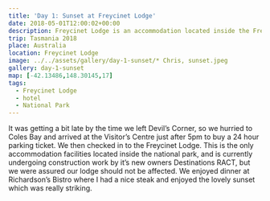 ```yaml
---
title: 'Day 1: Sunset at Freycinet Lodge'
date: 2018-05-01T12:00:02+00:00
description: Freycinet Lodge is an accommodation located inside the Freycinet National Park, just past Coles Bay.
trip: Tasmania 2018
place: Australia
location: Freycinet Lodge
image: ../../assets/gallery/day-1-sunset/* Chris, sunset.jpeg
gallery: day-1-sunset
map: [-42.13486,148.30145,17]
tags:
  - Freycinet Lodge
  - hotel
  - National Park
---
```

It was getting a bit late by the time we left Devil&#8217;s Corner, so we hurried to Coles Bay and arrived at the Visitor&#8217;s Centre just after 5pm to buy a 24 hour parking ticket. We then checked in to the Freycinet Lodge. This is the only accommodation facilities located inside the national park, and is currently undergoing construction work by it&#8217;s new owners Destinations RACT, but we were assured our lodge should not be affected. We enjoyed dinner at Richardson&#8217;s Bistro where I had a nice steak and enjoyed the lovely sunset which was really striking.
